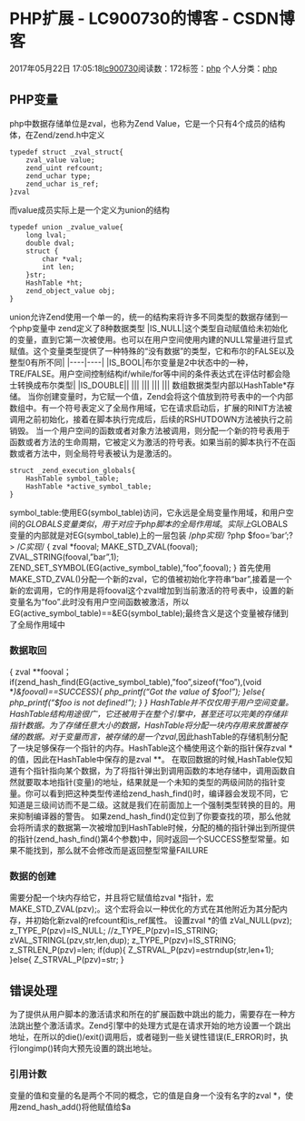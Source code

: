 # PHP扩展 - LC900730的博客 - CSDN博客
2017年05月22日 17:05:18[lc900730](https://me.csdn.net/LC900730)阅读数：172标签：[php](https://so.csdn.net/so/search/s.do?q=php&t=blog)
个人分类：[php](https://blog.csdn.net/LC900730/article/category/6906542)
## PHP变量
php中数据存储单位是zval，也称为Zend Value，它是一个只有4个成员的结构体，在Zend/zend.h中定义
```
typedef struct _zval_struct{
    zval_value value;
    zend_uint refcount;
    zend_uchar type;
    zend_uchar is_ref;
}zval
```
而value成员实际上是一个定义为union的结构
```
typedef union _zvalue_value{
    long lval;
    double dval;
    struct {
        char *val;
        int len;
    }str;
    HashTable *ht;
    zend_object_value obj;
}
```
union允许Zend使用一个单一的，统一的结构来将许多不同类型的数据存储到一个php变量中
zend定义了8种数据类型
|IS_NULL|这个类型自动赋值给未初始化的变量，直到它第一次被使用。也可以在用户空间使用内建的NULL常量进行显式赋值。这个变量类型提供了一种特殊的“没有数据”的类型，它和布尔的FALSE以及整型0有所不同|
|----|----|
|IS_BOOL|布尔变量是2中状态中的一种，TRE/FALSE。用户空间控制结构if/while/for等中间的条件表达式在评估时都会隐士转换成布尔类型|
|IS_DOUBLE||
|||
|||
|||
|||
数组数据类型内部以HashTable*存储。 
当你创建变量时，为它赋一个值，Zend会将这个值放到符号表中的一个内部数组中。有一个符号表定义了全局作用域，它在请求启动后，扩展的RINIT方法被调用之前初始化，接着在脚本执行完成后，后续的RSHUTDOWN方法被执行之前销毁。 
当一个用户空间的函数或者对象方法被调用，则分配一个新的符号表用于函数或者方法的生命周期，它被定义为激活的符号表。如果当前的脚本执行不在函数或者方法中，则全局符号表被认为是激活的。
```
struct _zend_execution_globals{
    HashTable symbol_table;
    HashTable *active_symbol_table;
}
```
symbol_table:使用EG(symbol_table)访问，它永远是全局变量作用域，和用户空间的$GLOBALS变量类似，用于对应于php脚本的全局作用域。实际上$GLOBALS变量的内部就是对EG(symbol_table)上的一层包装
/*php实现*/ 
\?php $foo=’bar’;?> 
/*C实现*/ 
{ 
    zval *fooval; 
    MAKE_STD_ZVAL(fooval); 
    ZVAL_STRING(fooval,”bar”,1); 
    ZEND_SET_SYMBOL(EG(active_symbol_table),”foo”,fooval); 
} 
首先使用MAKE_STD_ZVAL()分配一个新的zval，它的值被初始化字符串“bar”,接着是一个新的宏调用，它的作用是将fooval这个zval增加到当前激活的符号表中，设置的新变量名为“foo”.此时没有用户空间函数被激活，所以EG(active_symbol_table)==&EG(symbol_table);最终含义是这个变量被存储到了全局作用域中
### 数据取回
{ 
    zval **fooval； 
    if(zend_hash_find(EG(active_symbol_table),”foo”,sizeof(“foo”),(void **)&fooval)==SUCCESS){ 
        php_printf(“Got the value of $foo!”);      }else{          php_printf(“$foo is not defined!”); 
    } 
} 
HashTable并不仅仅用于用户空间变量。HashTable结构用途很广，它还被用于在整个引擎中，甚至还可以完美的存储非指针数据。为了存储任意大小的数据，HashTable将分配一块内存用来放置被存储的数据。对于变量而言，被存储的是一个zval*,因此hashTable的存储机制分配了一块足够保存一个指针的内存。HashTable这个桶使用这个新的指针保存zval *的值，因此在HashTable中保存的是zval **。 
在取回数据的时候,HashTable仅知道有个指针指向某个数据，为了将指针弹出到调用函数的本地存储中，调用函数自然就要取本地指针(变量)的地址，结果就是一个未知的类型的两级间防的指针变量。你可以看到把这种类型传递给zend_hash_find()时，编译器会发现不同，它知道是三级间访而不是二级。这就是我们在前面加上一个强制类型转换的目的。用来抑制编译器的警告。 
如果zend_hash_find()定位到了你要查找的项，那么他就会将所请求的数据第一次被增加到HashTable时候，分配的桶的指针弹出到所提供的指针(zend_hash_find()第4个参数)中，同时返回一个SUCCESS整型常量。如果不能找到，那么就不会修改而是返回整型常量FAILURE
### 数据的创建
需要分配一个块内存给它，并且将它赋值给zval *指针，宏MAKE_STD_ZVAL(pzv);。这个宏将会以一种优化的方式在其他附近为其分配内存，并初始化新zval的refcount和is_ref属性。 
设置zval *的值 
zVal_NULL(pvz);       z_TYPE_P(pzv)=IS_NULL; 
//z_TYPE_P(pzv)=IS_STRING;
zVAL_STRINGL(pzv,str,len,dup); 
z_TYPE_P(pzv)=IS_STRING; 
z_STRLEN_P(pzv)=len; 
if(dup){ 
    Z_STRVAL_P(pzv)=estrndup(str,len+1); 
}else{ 
    Z_STRVAL_P(pzv)=str; 
}
## 错误处理
为了提供从用户脚本的激活请求和所在的扩展函数中跳出的能力，需要存在一种方法跳出整个激活请求。Zend引擎中的处理方式是在请求开始的地方设置一个跳出地址，在所以的die()/exit()调用后，或者碰到一些关键性错误(E_ERROR)时，执行longimp()转向大预先设置的跳出地址。
### 引用计数
变量的值和变量的名是两个不同的概念，它的值是自身一个没有名字的zval *，使用zend_hash_add()将他赋值给$a
